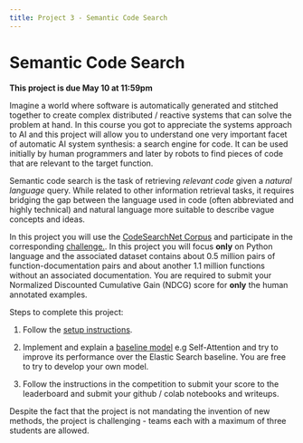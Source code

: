 ```yaml
---
title: Project 3 - Semantic Code Search
---
```


# Semantic Code Search

**This project is due May 10 at 11:59pm**

Imagine a world where software is automatically generated and stitched together to create complex distributed / reactive systems that can solve the problem at hand. In this course you got to appreciate the systems approach to AI and this project will allow you to understand one very important facet of automatic AI system synthesis: a search engine for code. It can be used initially by human programmers and later by robots to find pieces of code that are relevant to the target function. 

Semantic code search is the task of retrieving _relevant code_ given a _natural language_ query. While related to other information retrieval
tasks, it requires bridging the gap between the language used in code (often abbreviated and highly technical) and natural language
more suitable to describe vague concepts and ideas.

In this project you will use the [CodeSearchNet Corpus](https://arxiv.org/pdf/1909.09436.pdf) and participate in the corresponding [challenge.](https://github.blog/2019-09-26-introducing-the-codesearchnet-challenge/). In this project you will focus **only** on Python language and the associated  dataset contains about 0.5 million pairs of function-documentation pairs and about another 1.1 million functions without an associated documentation. You are required to submit your Normalized Discounted Cumulative Gain (NDCG) score for **only** the human annotated examples. 

Steps to complete this project:

1. Follow the [setup instructions](https://app.wandb.ai/github/codesearchnet/benchmark).
   
2. Implement and explain a [baseline model](https://github.com/github/CodeSearchNet) e.g Self-Attention and try to improve its performance over the Elastic Search baseline. You are free to try to develop your own model.

3. Follow the instructions in the competition to submit your score to the leaderboard and submit your github / colab notebooks and writeups.  

Despite the fact that the project is not mandating the invention of new methods, the project is challenging - teams each with a maximum of three students are allowed.